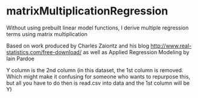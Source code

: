 # matrixMultiplicationRegression
Without using prebuilt linear model functions, I derive multiple regression terms using matrix multiplication

Based on work produced by Charles Zaiontz and his blog http://www.real-statistics.com/free-download/ as well as Applied Regression Modeling by Iain Pardoe

Y column is the 2nd column (in this dataset, the 1st column is removed.  Which might make it confusing for someone who wants to repurpose this, but all you have to do then is read.csv into data and the 1st column will be Y)
